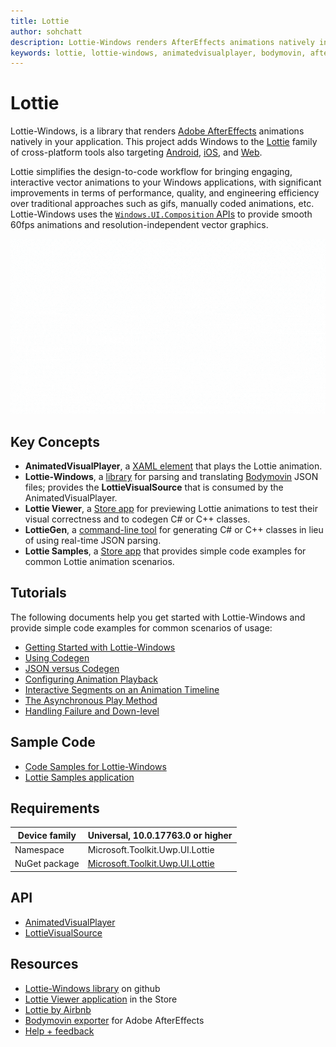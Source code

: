 ```yaml
---
title: Lottie
author: sohchatt
description: Lottie-Windows renders AfterEffects animations natively in Windows applications.
keywords: lottie, lottie-windows, animatedvisualplayer, bodymovin, aftereffects, windows 10, uwp, uwp community toolkit
---
```


# Lottie

Lottie-Windows, is a library that renders [Adobe AfterEffects](https://www.adobe.com/products/aftereffects.html) animations natively in your application. This project adds Windows to the [Lottie](http://airbnb.io/lottie/) family of cross-platform tools also targeting [Android](https://github.com/airbnb/lottie-android), [iOS](https://github.com/airbnb/lottie-ios), and [Web](https://github.com/airbnb/lottie-web).

Lottie simplifies the design-to-code workflow for bringing engaging, interactive vector animations to your Windows applications, with significant improvements in terms of performance, quality, and engineering efficiency over traditional approaches such as gifs, manually coded animations, etc. Lottie-Windows uses the [`Windows.UI.Composition` APIs](https://docs.microsoft.com/windows/uwp/composition/visual-layer) to provide smooth 60fps animations and resolution-independent vector graphics.

![Lottie Gif](../resources/images/Animations/Lottie/LottieDocs_Intro.gif)

## Key Concepts

* **AnimatedVisualPlayer**, a [XAML element](https://docs.microsoft.com/uwp/api/microsoft.ui.xaml.controls.animatedvisualplayer) that plays the Lottie animation.
* **Lottie-Windows**, a [library](http://aka.ms/lottie-windows) for parsing and translating [Bodymovin](https://aescripts.com/bodymovin/) JSON files; provides the **LottieVisualSource** that is consumed by the AnimatedVisualPlayer.
* **Lottie Viewer**, a [Store app](http://aka.ms/lottieviewer) for previewing Lottie animations to test their visual correctness and to codegen C# or C++ classes.
* **LottieGen**, a [command-line tool](http://aka.ms/lottiegen) for generating C# or C++ classes in lieu of using real-time JSON parsing.
* **Lottie Samples**, a [Store app](http://aka.ms/lottiesamples) that provides simple code examples for common Lottie animation scenarios.

## Tutorials

The following documents help you get started with Lottie-Windows and provide simple code examples for common scenarios of usage:

* [Getting Started with Lottie-Windows](lottie-scenarios/getting_started_json.md)
* [Using Codegen](lottie-scenarios/getting_started_codegen.md)
* [JSON versus Codegen](lottie-scenarios/json_codegen.md)
* [Configuring Animation Playback](lottie-scenarios/playback.md)
* [Interactive Segments on an Animation Timeline](lottie-scenarios/segments.md)
* [The Asynchronous Play Method](lottie-scenarios/async_play.md)
* [Handling Failure and Down-level](lottie-scenarios/fallback.md)

## Sample Code

* [Code Samples for Lottie-Windows](https://github.com/windows-toolkit/Lottie-Windows/tree/master/samples)
* [Lottie Samples application](http://aka.ms/lottiesamples)

## Requirements

| Device family | Universal, 10.0.17763.0 or higher |
| -- | -- |
| Namespace | Microsoft.Toolkit.Uwp.UI.Lottie |
| NuGet package | [Microsoft.Toolkit.Uwp.UI.Lottie](https://www.nuget.org/packages/Microsoft.Toolkit.Uwp.UI.Lottie/) |

## API

* [AnimatedVisualPlayer](https://docs.microsoft.com/uwp/api/microsoft.ui.xaml.controls.animatedvisualplayer)
* [LottieVisualSource](https://docs.microsoft.com/dotnet/api/microsoft.toolkit.uwp.ui.lottie.lottievisualsource)

## Resources

* [Lottie-Windows library](https://github.com/windows-toolkit/Lottie-Windows) on github
* [Lottie Viewer application](http://aka.ms/lottieviewer) in the Store
* [Lottie by Airbnb](http://airbnb.io/lottie/)
* [Bodymovin exporter](https://aescripts.com/bodymovin/) for Adobe AfterEffects
* [Help + feedback](https://github.com/windows-toolkit/Lottie-Windows/issues)